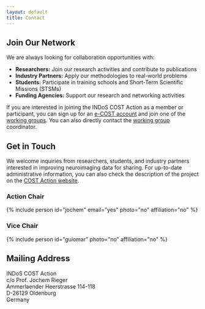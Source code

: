 ```yaml
---
layout: default
title: Contact
---
```


## Join Our Network

We are always looking for collaboration opportunities with:

- **Researchers:** Join our research activities and contribute to publications
- **Industry Partners:** Apply our methodologies to real-world problems
- **Students:** Participate in training schools and Short-Term Scientific Missions (STSMs)
- **Funding Agencies:** Support our research and networking activities

If you are interested in joining the INDoS COST Action as a member or participant, you can sign up for an [e-COST account](https://e-services.cost.eu/) and join one of the [working groups](https://www.cost.eu/actions/CA24161/#tabs+Name:Working%20Groups%20and%20Membership). You can also directly contact the [working group](/working-groups) coordinator.

## Get in Touch

We welcome inquiries from researchers, students, and industry partners interested in improving neuroimaging data for sharing. For up-to-date administrative information, you can also check the description of the project on the [COST Action website](https://www.cost.eu/actions/CA24161).

<div class="wide-card">
  <h3>Action Chair</h3>
  {% include person id="jochem" email="yes" photo="no" affiliation="no" %}
</div>

<div class="wide-card">
  <h3>Vice Chair</h3>
  {% include person id="guiomar" photo="no" affiliation="no"  %}
</div>

## Mailing Address

INDoS COST Action  
c/o  Prof. Jochem Rieger  
Ammerlaender Heerstrasse 114-118  
D-26129 Oldenburg  
Germany